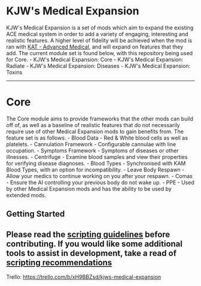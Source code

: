 # KJW's Medical Expansion

KJW's Medical Expansion is a set of mods which aim to expand the existing ACE medical system in order to add a variety of engaging, interesting and realistic features. A higher level of fidelity will be achieved when the mod is ran with [KAT - Advanced Medical](https://steamcommunity.com/sharedfiles/filedetails/?id=2020940806), and will expand on features that they add. The current module set is found below, with this repository being used for Core.
    - KJW's Medical Expansion: Core
    - KJW's Medical Expansion: Radiate
    - KJW's Medical Expansion: Diseases
    - KJW's Medical Expansion: Toxins

---
# Core

The Core module aims to provide frameworks that the other mods can build off of, as well as a baseline of realistic features that do not necessarily require use of other Medical Expansion mods to gain benefits from. The feature set is as follows.
    - Blood Data - Red & White blood cells as well as platelets.
    - Cannulation Framework - Configurable cannulae with line occupation.
    - Symptoms Framework - Symptoms of diseases or other illnesses.
    - Centrifuge - Examine blood samples and view their properties for verifying disease diagnoses.
    - Blood Types - Synchronised with KAM Blood Types, with an option for incompatibility.
    - Leave Body Respawn - Allow your medics to continue working on you after your respawn.
        - Comas - Ensure the AI controlling your previous body do not wake up.
    - PPE - Used by other Medical Expansion mods and has the ability to be used by extended mods.

## Getting Started

Please read the [scripting guidelines](scriptingguidelines.md) before contributing. If you would like some additional tools to assist in development, take a read of [scripting recommendations](scriptingrecommendations.md)
---
Trello: https://trello.com/b/xH9BBZsd/kjws-medical-expansion
